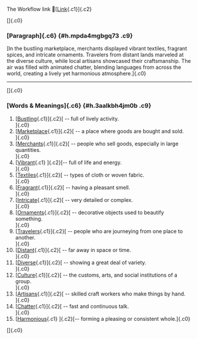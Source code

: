 The Workflow link
👏[[Link](https://www.google.com/url?q=http://www.google.com&sa=D&source=editors&ust=1756858634697783&usg=AOvVaw2vR-R8ezf16eIxb8vXg2ZK){.c1}]{.c2}

[]{.c0}

### [Paragraph]{.c6} {#h.mpda4mgbgq73 .c9}

[In the bustling marketplace, merchants displayed vibrant textiles,
fragrant spices, and intricate ornaments. Travelers from distant lands
marveled at the diverse culture, while local artisans showcased their
craftsmanship. The air was filled with animated chatter, blending
languages from across the world, creating a lively yet harmonious
atmosphere.]{.c0}

------------------------------------------------------------------------

[]{.c0}

### [Words & Meanings]{.c6} {#h.3aalkbh4jm0b .c9}

1.  [[Bustling](https://www.google.com/url?q=http://www.google.com&sa=D&source=editors&ust=1756858634698435&usg=AOvVaw0Z5LROrRlq92mWnWMPr4AZ){.c1}]{.c2}[ --
    full of lively activity.\
    ]{.c0}
2.  [[Marketplace](https://www.google.com/url?q=http://www.google.com&sa=D&source=editors&ust=1756858634698557&usg=AOvVaw1M8BoV-e-YLzyjgiYzY-cw){.c1}]{.c2}[ --
    a place where goods are bought and sold.\
    ]{.c0}
3.  [[Merchants](https://www.google.com/url?q=http://www.google.com&sa=D&source=editors&ust=1756858634698668&usg=AOvVaw0moEt04mCruXeU5SEJk37F){.c1}]{.c2}[ --
    people who sell goods, especially in large quantities.\
    ]{.c0}
4.  [[Vibrant](https://www.google.com/url?q=http://www.google.com&sa=D&source=editors&ust=1756858634698787&usg=AOvVaw2CmvMeBkBwS511w0Ywaqeq){.c1}
    ]{.c2}[-- full of life and energy.\
    ]{.c0}
5.  [[Textiles](https://www.google.com/url?q=http://www.google.com&sa=D&source=editors&ust=1756858634698879&usg=AOvVaw1NMXJgfmnnRu7edOj9FqoM){.c1}]{.c2}[ --
    types of cloth or woven fabric.\
    ]{.c0}
6.  [[Fragrant](https://www.google.com/url?q=http://www.google.com&sa=D&source=editors&ust=1756858634698976&usg=AOvVaw3RzxDYE8IHLG8v9k6l8dUx){.c1}]{.c2}[ --
    having a pleasant smell.\
    ]{.c0}
7.  [[Intricate](https://www.google.com/url?q=http://www.google.com&sa=D&source=editors&ust=1756858634699070&usg=AOvVaw0g3pIVAWHMbXjuOK9bxNjk){.c1}]{.c2}[ --
    very detailed or complex.\
    ]{.c0}
8.  [[Ornaments](https://www.google.com/url?q=http://www.google.com&sa=D&source=editors&ust=1756858634699178&usg=AOvVaw3e6AyXjXxuDeA5ib0F-73Y){.c1}]{.c2}[ --
    decorative objects used to beautify something.\
    ]{.c0}
9.  [[Travelers](https://www.google.com/url?q=http://www.google.com&sa=D&source=editors&ust=1756858634699295&usg=AOvVaw2lk_WHZsB-vZ1gfhReGm_w){.c1}]{.c2}[ --
    people who are journeying from one place to another.\
    ]{.c0}
10. [[Distant](https://www.google.com/url?q=http://www.google.com&sa=D&source=editors&ust=1756858634699410&usg=AOvVaw2kJskUwrETIyLnAiZurVJj){.c1}]{.c2}[ --
    far away in space or time.\
    ]{.c0}
11. [[Diverse](https://www.google.com/url?q=http://www.google.com&sa=D&source=editors&ust=1756858634699501&usg=AOvVaw19BxPiNXWJNcHZAA70Odz0){.c1}]{.c2}[ --
    showing a great deal of variety.\
    ]{.c0}
12. [[Culture](https://www.google.com/url?q=http://www.google.com&sa=D&source=editors&ust=1756858634699597&usg=AOvVaw0qS9rGGob7dzR3xN0iMVkM){.c1}]{.c2}[ --
    the customs, arts, and social institutions of a group.\
    ]{.c0}
13. [[Artisans](https://www.google.com/url?q=http://www.google.com&sa=D&source=editors&ust=1756858634699714&usg=AOvVaw1oYMoSwxVIWu6me8_a3DbZ){.c1}]{.c2}[ --
    skilled craft workers who make things by hand.\
    ]{.c0}
14. [[Chatter](https://www.google.com/url?q=http://www.google.com&sa=D&source=editors&ust=1756858634699868&usg=AOvVaw1PSw7rpYv2i4oArGiO1aV4){.c1}]{.c2}[ --
    fast and continuous talk.\
    ]{.c0}
15. [[Harmonious](https://www.google.com/url?q=http://www.google.com&sa=D&source=editors&ust=1756858634699972&usg=AOvVaw34coANtuoesYGI21K2g0Bp){.c1}
    ]{.c2}[-- forming a pleasing or consistent whole.]{.c0}

[]{.c0}
